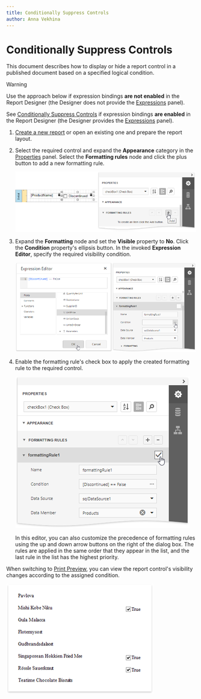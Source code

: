 ```yaml
---
title: Conditionally Suppress Controls
author: Anna Vekhina
---
```

# Conditionally Suppress Controls

This document describes how to display or hide a report control in a published document based on a specified logical condition.

> [!Warning]
> Use the approach below if expression bindings **are not enabled** in the Report Designer (the Designer does not provide the [Expressions](../../report-designer-tools/ui-panels/expressions-panel.md) panel).
>
> See [Conditionally Suppress Controls](../shape-data-expression-bindings/conditionally-supress-controls.md)  if expression bindings **are enabled** in the Report Designer (the Designer provides the [Expressions](../../report-designer-tools/ui-panels/expressions-panel.md) panel).

1. [Create a new report](../../add-new-reports.md) or open an existing one and prepare the report layout.

2. Select the required control and expand the **Appearance** category in the [Properties](../../report-designer-tools/ui-panels/properties-panel.md) panel. Select the **Formatting rules** node and click the plus button to add a new formatting rule. 

    ![](../../../../images/eurd-web-shaping-check-box-add-formatting-rule.png)

3. Expand the **Formatting** node and set the **Visible** property to **No**. Click the **Condition** property's ellipsis button. In the invoked **Expression Editor**, specify the required visibility condition.

    ![](../../../../images/eurd-web-shaping-formatting-rule-suppress-expression.png)

4. Enable the formatting rule's check box to apply the created formatting rule to the required control.

	![](../../../../images/eurd-web-shaping-suppress-controls-apply-formatting-rule.png)

	In this editor, you can also customize the precedence of formatting rules using the up and down arrow buttons on the right of the dialog box. The rules are applied in the same order that they appear in the list, and the last rule in the list has the highest priority.

When switching to [Print Preview](../../preview-print-and-export-reports.md), you can view the report control's visibility changes according to the assigned condition.

![](../../../../images/eurd-web-shaping-suppress-result.png)
